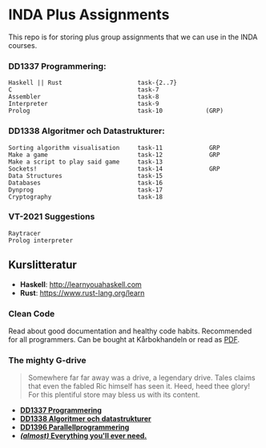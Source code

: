 # INDA Plus Assignments
This repo is for storing plus group assignments that we can use in the INDA courses.



### DD1337 Programmering:
```
Haskell || Rust                     task-{2..7}
C                                   task-7
Assembler                           task-8              
Interpreter                         task-9
Prolog                              task-10            (GRP)
```

### DD1338 Algoritmer och Datastrukturer:
```
Sorting algorithm visualisation     task-11             GRP
Make a game                         task-12             GRP
Make a script to play said game     task-13
Sockets!                            task-14             GRP
Data Structures                     task-15
Databases                           task-16 
Dynprog                             task-17
Cryptography                        task-18
```

### VT-2021 Suggestions
```
Raytracer
Prolog interpreter
```

## Kurslitteratur

- **Haskell**: http://learnyouahaskell.com
- **Rust**: https://www.rust-lang.org/learn

### Clean Code

Read about good documentation and healthy code habits. Recommended for all programmers. Can be bought at Kårbokhandeln or read as [PDF](https://drive.google.com/file/d/0BwaHnAYlcNWdNU16VF82eEZfRjQ/view?usp=sharing).

### The mighty G-drive

> Somewhere far far away was a drive, a legendary drive. Tales claims that even the fabled Ric himself has seen it. Heed, heed thee glory! For this plentiful store may bless us with its content.

- **[DD1337 Programmering](https://drive.google.com/drive/u/0/folders/0BwaHnAYlcNWdfkFQdlNQQ29vSTUtNXV2RkJuWC1QSmZqWm4tZHlqTS03d1Z4N296MXpHUUU)**
- **[DD1338 Algoritmer och datastrukturer](https://drive.google.com/drive/u/0/folders/0BwaHnAYlcNWdfmZPTi10VHo5VUlrQm1DZTc2WGdKNWI0eUxGZWJ4RnhyZ2M5WkRNSjhvQjA)**
- **[DD1396 Parallellprogrammering](https://drive.google.com/drive/u/0/folders/0BwaHnAYlcNWdfkRZaDFWaXFwNlFKQ2JEWnJnNlM5QTVOZ3FuUDBoOURlMzk4cWNKMTJJQzg)**
- **[_(almost)_ Everything you'll ever need.](https://drive.google.com/drive/u/0/folders/0BwaHnAYlcNWdY2tVWUl4Tkt6bEU)**
